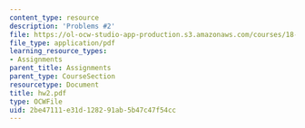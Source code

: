 ```yaml
---
content_type: resource
description: 'Problems #2'
file: https://ol-ocw-studio-app-production.s3.amazonaws.com/courses/18-s66-the-art-of-counting-spring-2003/2be47111e31d128291ab5b47c47f54cc_hw2.pdf
file_type: application/pdf
learning_resource_types:
- Assignments
parent_title: Assignments
parent_type: CourseSection
resourcetype: Document
title: hw2.pdf
type: OCWFile
uid: 2be47111-e31d-1282-91ab-5b47c47f54cc
---
```

